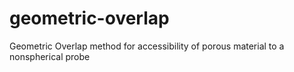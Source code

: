 # geometric-overlap
Geometric Overlap method for accessibility of porous material to a nonspherical probe
